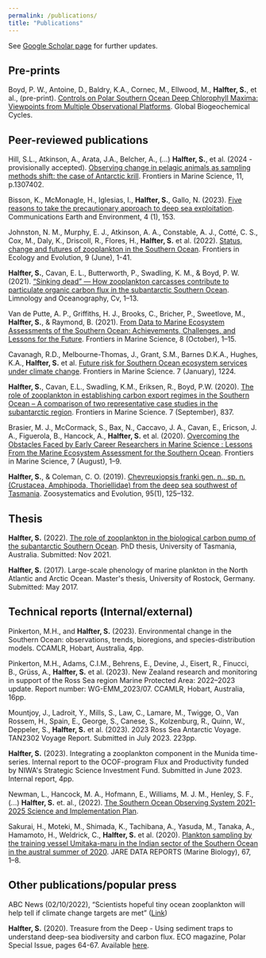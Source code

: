 ```yaml
---
permalink: /publications/
title: "Publications"
---
```


See [Google Scholar page](https://scholar.google.com/citations?user=STbyB6EAAAAJ&hl=en) for further updates. 
## Pre-prints

Boyd, P. W., Antoine, D., Baldry, K.A., Cornec, M., Ellwood, M., **Halfter, S.**, et al., (pre-print). [Controls on Polar Southern Ocean Deep Chlorophyll Maxima: Viewpoints from Multiple Observational Platforms](https://essopenarchive.org/users/333864/articles/648938-controls-on-polar-southern-ocean-deep-chlorophyll-maxima-viewpoints-from-multiple-observational-platforms). Global Biogeochemical Cycles. 

## Peer-reviewed publications

Hill, S.L., Atkinson, A., Arata, J.A., Belcher, A., (...) **Halfter, S.**, et al. (2024 - provisionally accepted). [Observing change in pelagic animals as sampling methods shift: the case of Antarctic krill](https://www.frontiersin.org/articles/10.3389/fmars.2024.1307402/abstract). Frontiers in Marine Science, 11, p.1307402.

Bisson, K., McMonagle, H., Iglesias, I., **Halfter, S.**, Gallo, N. (2023). [Five reasons to take the precautionary approach to deep sea exploitation](https://www.nature.com/articles/s43247-023-00823-4). Communications Earth and Environment, 4 (1), 153.

Johnston, N. M., Murphy, E. J., Atkinson, A. A., Constable, A. J., Cotté, C. S., Cox, M., Daly, K., Driscoll, R., Flores, H., **Halfter, S.** et al. (2022). [Status, change and futures of zooplankton in the Southern Ocean](https://doi.org/10.3389/fevo.2021.624692). Frontiers in Ecology and Evolution, 9 (June), 1-41. 

**Halfter, S.**, Cavan, E. L., Butterworth, P., Swadling, K. M., & Boyd, P. W. (2021). [“Sinking dead” — How zooplankton carcasses contribute to particulate organic carbon flux in the subantarctic Southern Ocean](https://doi.org/10.1002/lno.11971). Limnology and Oceanography, Cv, 1–13. 

Van de Putte, A. P., Griffiths, H. J., Brooks, C., Bricher, P., Sweetlove, M., **Halfter, S.**, & Raymond, B. (2021). [From Data to Marine Ecosystem Assessments of the Southern Ocean: Achievements, Challenges, and Lessons for the Future](https://doi.org/10.3389/fmars.2021.637063). Frontiers in Marine Science, 8 (October), 1–15. 

Cavanagh, R.D., Melbourne-Thomas, J., Grant, S.M., Barnes D.K.A., Hughes, K.A., **Halfter, S.** et al. [Future risk for Southern Ocean ecosystem services under climate change](https://doi.org/10.3389/fmars.2020.615214). Frontiers in Marine Science. 7 (January), 1224.  

**Halfter, S.**, Cavan, E.L., Swadling, K.M., Eriksen, R., Boyd, P.W. (2020). [The role of zooplankton in establishing carbon export regimes in the Southern Ocean – A comparison of two representative case studies in the subantarctic region](https://doi.org/10.3389/fmars.2020.567917). Frontiers in Marine Science. 7 (September), 837. 

Brasier, M. J., McCormack, S., Bax, N., Caccavo, J. A., Cavan, E., Ericson, J. A., Figuerola, B., Hancock, A., **Halfter, S.** et al. (2020). [Overcoming the Obstacles Faced by Early Career Researchers in Marine Science : Lessons From the Marine Ecosystem Assessment for the Southern Ocean](https://doi.org/10.3389/fmars.2020.00692). Frontiers in Marine Science, 7 (August), 1–9. 

**Halfter, S.**, & Coleman, C. O. (2019). [Chevreuxiopsis franki gen. n., sp. n. (Crustacea, Amphipoda, Thoriellidae) from the deep sea southwest of Tasmania](https://doi.org/10.3897/zse.95.32548). Zoosystematics and Evolution, 95(1), 125–132. 

## Thesis

**Halfter, S.** (2022). [The role of zooplankton in the biological carbon pump of the subantarctic Southern Ocean](https://eprints.utas.edu.au/47565/). PhD thesis, University of Tasmania, Australia. Submitted: Nov 2021.

**Halfter, S.** (2017). Large-scale phenology of marine plankton in the North Atlantic and Arctic Ocean. Master's thesis, University of Rostock, Germany. Submitted: May 2017. 

## Technical reports (Internal/external)

Pinkerton, M.H., and **Halfter, S.** (2023). Environmental change in the Southern Ocean: observations, trends, bioregions, and species-distribution models. CCAMLR, Hobart, Australia, 4pp. 

Pinkerton, M.H., Adams, C.I.M., Behrens, E., Devine, J., Eisert, R., Finucci, B., Grüss, A., **Halfter, S.** et al. (2023). New Zealand research and monitoring in support of the Ross Sea region Marine Protected Area: 2022–2023 update. Report number: WG-EMM_2023/07. CCAMLR, Hobart, Australia, 16pp. 

Mountjoy, J., Ladroit, Y., Mills, S., Law, C., Lamare, M., Twigge, O., Van Rossem, H., Spain, E., George, S., Canese, S., Kolzenburg, R., Quinn, W., Deppeler, S.,  **Halfter, S.** et al. (2023). 2023 Ross Sea Antarctic Voyage. TAN2302 Voyage Report. Submitted in July 2023. 223pp.  

**Halfter, S.** (2023). Integrating a zooplankton component in the Munida time-series. Internal report to the OCOF-program Flux and Productivity funded by NIWA's Strategic Science Investment Fund. Submitted in June 2023. Internal report, 4pp. 

Newman, L., Hancock, M. A., Hofmann, E., Williams, M. J. M., Henley, S. F.,(...) **Halfter, S.** et. al., (2022). [The Southern Ocean Observing System 2021-2025 Science and Implementation Plan](https://doi.org/10.5281/zenodo.6324359).

Sakurai, H., Moteki, M., Shimada, K., Tachibana, A., Yasuda, M., Tanaka, A., Hamamoto, H., Weldrick, C., **Halfter, S.** et al. (2020). [Plankton sampling by the training vessel Umitaka-maru in the Indian sector of the Southern Ocean in the austral summer of 2020](https://www.researchgate.net/publication/343442106_Plankton_sampling_by_the_training_vessel_Umitaka-maru_in_the_Indian_sector_of_the_Southern_Ocean_in_the_austral_summer_of_2020). JARE DATA REPORTS (Marine Biology), 67, 1–8. 

## Other publications/popular press
ABC News (02/10/2022), “Scientists hopeful tiny ocean zooplankton will help tell if climate change targets are met” ([Link](https://www.abc.net.au/news/2022-10-02/zooplankton-study-southern-ocean-co2-global-warming/101490946))  

**Halfter, S.** (2020). Treasure from the Deep - Using sediment traps to understand deep-sea biodiversity and carbon flux. ECO magazine, Polar Special Issue, pages 64-67. Available [here](http://digital.ecomagazine.com/publication/?i=674747&ver=html5&p=64).


